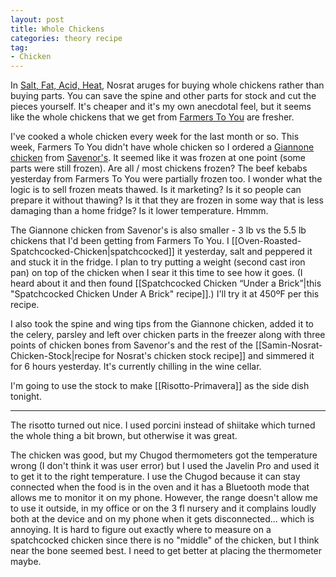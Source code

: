 ```yaml
---
layout: post
title: Whole Chickens
categories: theory recipe
tag:
- Chicken
---
```

In [Salt, Fat, Acid, Heat](https://www.saltfatacidheat.com/), Nosrat aruges for buying whole chickens rather than buying parts. You can save the spine and other parts for stock and cut the pieces yourself. It's cheaper and it's my own anecdotal feel, but it seems like the whole chickens that we get from [Farmers To You](https://farmerstoyou.com/) are fresher.

I've cooked a whole chicken every week for the last month or so. This week, Farmers To You didn't have whole chicken so I ordered a [Giannone chicken](http://giannonepoultry.com/en/) from [Savenor's](https://www.savenorsmarket.com/). It seemed like it was frozen at one point (some parts were still frozen). Are all / most chickens frozen? The beef kebabs yesterday from Farmers To You were partially frozen too. I wonder what the logic is to sell frozen meats thawed. Is it marketing? Is it so people can prepare it without thawing? Is it that they are frozen in some way that is less damaging than a home fridge? Is it lower temperature. Hmmm.

The Giannone chicken from Savenor's is also smaller - 3 lb vs the 5.5 lb chickens that I'd been getting from Farmers To You. I  [[Oven-Roasted-Spatchcocked-Chicken|spatchcocked]] it yesterday, salt and peppered it and stuck it in the fridge. I plan to try putting a weight (second cast iron pan) on top of the chicken when I sear it this time to see how it goes. (I heard about it and then found [[Spatchcocked Chicken “Under a Brick”|this "Spatchcocked Chicken Under A Brick" recipe]].) I'll try it at 450ºF per this recipe.

I also took the spine and wing tips from the Giannone chicken, added it to the celery, parsley and left over chicken parts in the freezer along with three points of chicken bones from Savenor's and the rest of the [[Samin-Nosrat-Chicken-Stock|recipe for Nosrat's chicken stock recipe]] and simmered it for 6 hours yesterday. It's currently chilling in the wine cellar.

I'm going to use the stock to make [[Risotto-Primavera]] as the side dish tonight.

---
The risotto turned out nice. I used porcini instead of shiitake which turned the whole thing a bit brown, but otherwise it was great.

The chicken was good, but my Chugod thermometers got the temperature wrong (I don't think it was user error) but I used the Javelin Pro and used it to get it to the right temperature. I use the Chugod because it can stay connected when the food is in the oven and it has a Bluetooth mode that allows me to monitor it on my phone. However, the range doesn't allow me to use it outside, in my office or on the 3 fl nursery and it complains loudly both at the device and on my phone when it gets disconnected... which is annoying. It is hard to figure out exactly where to measure on a spatchcocked chicken since there is no "middle" of the chicken, but I think near the bone seemed best. I need to get better at placing the thermometer maybe.